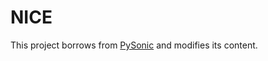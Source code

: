 # NICE
This project borrows from [PySonic](https://github.com/tjjlemaire/PySONIC) and modifies its content.
